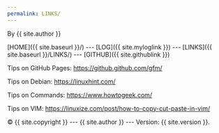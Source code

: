 ```yaml
---
permalink: LINKS/
---
```

By {{ site.author }}

[HOME]({{ site.baseurl }}/) --- [LOG]({{ site.myloglink }}) --- [LINKS]({{ site.baseurl }}/LINKS/) --- [GITHUB]({{ site.githublink }})

Tips on GitHub Pages: https://github.github.com/gfm/

Tips on Debian: https://linuxhint.com/

Tips on Commands: https://www.howtogeek.com/

Tips on VIM: https://linuxize.com/post/how-to-copy-cut-paste-in-vim/

© {{ site.copyright }} --- {{ site.author }} --- Version: {{ site.version }}. 
